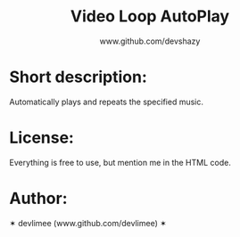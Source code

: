 <!DOCTYPE html>
<html>
<link rel="shortcut icon" href="images/github.png"/>
<meta http-equiv="Content-Type" content="text/html; charset=utf-8" />
<meta name="viewport" content="width=device-width, initial-scale=1, maximum-scale=1">
<link rel="stylesheet" type="text/css" href="css/style.css">
<link rel="stylesheet" type="text/css" href="css/rainbowbg.css">

<center><h1>Video Loop AutoPlay</h1>
<p>www.github.com/devshazy</p></center>

<h1>Short description:</h1>
<p>Automatically plays and repeats the specified music.</p>

<h1>License:</h1>
<p>Everything is free to use, but mention me in the HTML code.</p>

<h1>Author:</h1>
<p>✶ devlimee (www.github.com/devlimee) ✶</p>

</body>
</html>
